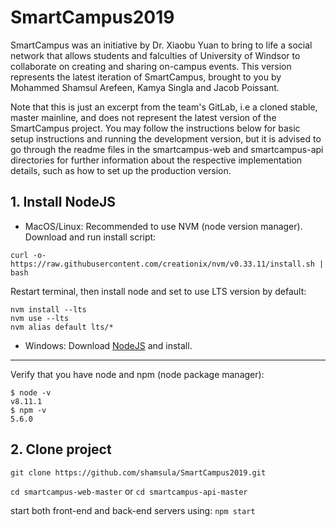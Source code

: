 # SmartCampus2019
SmartCampus was an initiative by Dr. Xiaobu Yuan to bring to life a social network that allows students and falculties of University of Windsor to collaborate on creating and sharing on-campus events.
This version represents the latest iteration of SmartCampus, brought to you by Mohammed Shamsul Arefeen, Kamya Singla and Jacob Poissant. 

Note that this is just an excerpt from the team's GitLab, i.e a cloned stable, master mainline, and does not represent the latest version of the SmartCampus project. You may follow the instructions below for basic setup instructions and running the development version, but it is advised to go through the readme files in the smartcampus-web and smartcampus-api directories for further information about the respective implementation details, such as how to set up the production version. 

## 1. Install NodeJS
* MacOS/Linux: Recommended to use NVM (node version manager). Download and run install script:
```
curl -o- https://raw.githubusercontent.com/creationix/nvm/v0.33.11/install.sh | bash
```
Restart terminal, then install node and set to use LTS version by default:
```
nvm install --lts
nvm use --lts
nvm alias default lts/*
```

* Windows: Download [NodeJS](https://nodejs.org/en/download/) and install.

***

Verify that you have node and npm (node package manager):
```
$ node -v
v8.11.1
$ npm -v
5.6.0
```

## 2. Clone project
```
git clone https://github.com/shamsula/SmartCampus2019.git
```
```cd smartcampus-web-master``` 
or 
```cd smartcampus-api-master```

start both front-end and back-end servers using: 
```npm start```
